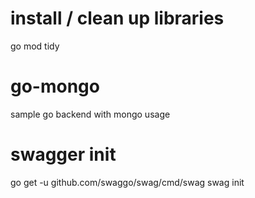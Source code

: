 
# install / clean up libraries
go mod tidy
# go-mongo
sample go backend with mongo usage

# swagger init
go get -u github.com/swaggo/swag/cmd/swag
swag init
